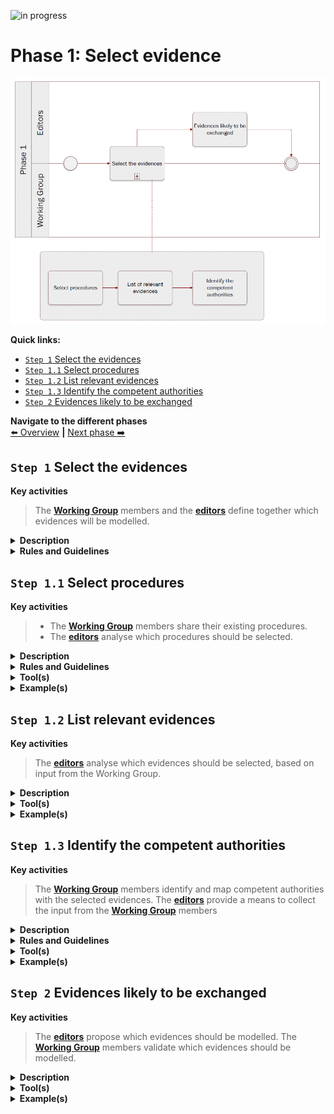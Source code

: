 ![in progress](https://img.shields.io/badge/status-in%20progress-yellow)

# Phase 1: Select evidence
![Process_Phase 1](img/methodology_phase1.PNG)

**Quick links:**
- [`Step 1` Select the evidences](../phase1.md#step-1-select-the-evidences)
- [`Step 1.1` Select procedures](../phase1.md#step-12-list-of-relevant-evidences)
- [`Step 1.2` List relevant evidences](../phase1.md#step-12-list-relevant-evidences)
- [`Step 1.3` Identify the competent authorities](../phase1.md#step-13-identify-the-competent-authorities)
- [`Step 2` Evidences likely to be exchanged](../phase1.md#step-2-evidences-likely-to-be-exchanged)

**Navigate to the different phases**\
[:arrow_left: Overview](https://github.com/cbahim/SDG-sandbox/tree/master/process_and_method/methodology) **|**
[Next phase :arrow_right:](phase2.md)

## `Step 1` Select the evidences  

**Key activities**
> The [<b>Working Group</b>](../stakeholders#working-group) members and the [<b>editors</b>](../stakeholders#editors) define together which evidences will be modelled. 

<details>
  <summary><b>Description</b></summary>
  
  The process consist of three sub-steps: 
  
* `Step 1.1` select procedures
* `Step 1.2` list of relevant evidences
* `Step 1.3` identify the comptetent authorities
  
</details>

<details>
  <summary><b>Rules and Guidelines</b></summary>
  
  According to Article 3 of the Regulation, evidence means _“any document or data, including text or sound, visual or audio-visual recording, irrespective of the medium used, required by a competent authority to  prove facts or compliance with procedural requirements referred to in point (b) of Article 2(2) of the regulation”._
  
* In a world of paper-based documents, evidence takes the form of a written document issued by a competent authority including some key information in a more or less structured way
* In a digital world made of databases and structured data exchange, the notion of evidence as a document is becoming obsolete. Digitally advanced Member States are exchanging and consuming pure data instead of documents to justify claims.

The notion of evidence as a document becomes obsolete. This approach is fundamentally changing the way these Member States store information and how they exchange information between public administrations.

Currently, both approaches coexist across Member States and are taken into account when developing data models. 

In the evidence-based approach, it is not always clear for civil servants in a public administration front office why a type of evidence is requested to perform a given procedure – i.e. which criteria the evidence proves that the user fulfils. In this sense, users are required to provide a set of evidences and the procedure is centred on provision of those evidences. In a criteria-based approach, the procedure moves away from evidence as such, and focuses on specific data about the user that proves the user fulfils a set of criteria to be met. In essence, the two approaches seek to answer the same question, but the question is framed differently. 

</details>

## `Step 1.1` Select procedures 

**Key activities**
>* The [<b>Working Group</b>](../stakeholders#working-group) members share their existing procedures. 
>* The [<b>editors</b>](../stakeholders#editors) analyse which procedures should be selected. 

<details>
  <summary><b>Description</b></summary>

The listing of available procedures will help to determine the scope of future exchange flows between competent authorities requesting and issuing evidences within the SDG OOP technical system. The Editors have to define whether a procedure exists in all countries for the latter to be considered in the next step.This should be done via a collaborative approach, via which the Member States are asked whether they perform the respective procedure. 

The non-availability of a procedure in a country may be due to various reasons and automatically disqualifies the procedures for the next step. 

Additionaly, the complexity of procedure can be assessed. Three categories are identified; 

* A low level of complexity is assigned to procedures, which corresponds to one specific procedure conducted in a relatively similar way across Member States;
* A medium level of complexity is assigned to procedures, which corresponds to two separate procedures, or to one procedure which may involve separate options;
* A high level of complexity is assigned to procedures, which corresponds to more than two procedures, and which typically involves different competent authorities.

</details>

<details>
  <summary><b>Rules and Guidelines</b></summary>
  
  * The procedure is available in all Member States; 
  * The management of the procedure is regulated by a competent authority; 
  * The procedure involve the use of at least one evidence. 
  
</details>

<details>
  <summary><b>Tool(s)</b></summary>
  <i>A collaborative tool, e.g. Confluence, Github.</i>
</details>

<details>
  <summary><b>Example(s)</b></summary>
  
  The procedures in scope of the SDG OOP technical system are those listed under Annex II of the SDGR and Directives 2005/36/EC, 2006/123/EC, 2014/24/EU and 2014/25/EU. 
  
  In the Study on Data Mapping for the cross border application of the Once-Only technical system SDG, the procedure _requesting proof of registration of birth_ was identified as being available in all the member states surveyed. Additionaly, it was associated with a low level of complexity.

</details>

## `Step 1.2` List relevant evidences 

**Key activities**
> The [<b>editors</b>](../stakeholders#editors) analyse which evidences should be selected, based on input from the Working Group.

<details>
  <summary><b>Description</b></summary>

In order to understand what would be the actual types of evidence exchanged as part of the SDG OOP technical system. For each procedure, the list of evidences likley to be exchanged should be identified, via input from the Member States. The relevance of cross-border evidence should be assessed as follow, i.e. whether the evidence required to complete the procedure is likely to be fetched from abroad. 

* **Low**: there is no or little cross-border exchange of evidence (incl. case where no evidence is requested);
* **Medium**: there is a limited case for the exchange of evidence across-borders (only a few Member States request evidence that could be fetched across borders);
* **High**: there is a clear case for the exchange of evidence across-borders.
 
</details>

<details>
  <summary><b>Tool(s)</b></summary>
  <i>A collaborative tool, e.g. Confluence, Github.</i>
</details>

<details>
  <summary><b>Example(s)</b></summary>
  
For instance, in the Study on Data Mapping for the cross border application of the Once-Only technical system SDG, the procedure _Applying for a tertiary education study financing, such as study grants and loans from a public body or institution_ was identified as having a high level of cross-border evidence exchange. 
</details>

## `Step 1.3` Identify the competent authorities 

**Key activities**
> The [<b>Working Group</b>](../stakeholders#working-group) members identify and map competent authorities with the selected evidences.
> The [<b>editors</b>](../stakeholders#editors) provide a means to collect the input from the [<b>Working Group</b>](../stakeholders#working-group) members

<details>
  <summary><b>Description</b></summary>

In order to further refine the scope of evidence that will be exchanged under the SDG OOP technical system, and by extension will be modelled, it remains to be seen which types of evidence are lawfully issued by a competent authority.

The competent authorities are most often public bodies at the national, regional and local levels – such as Ministries, National Social Security and Pensions systems, Regulatory Authorities, Local authorities and others. In some rare cases, the competent authority may be a private body or institution acting with a mandate from public authorities. For the latter, it is important to assess whether certain identified bodies can indeed be considered a competent authority (e.g. private universities, private health insurance companies).

An evidence that is not lawfully issued by a competent authority (e.g. evidence produced by the private sector/individuals such as invoice, leasing contract, sworn declaration) will be automatically considered out of scope. 
</details>


<details>
  <summary><b>Rules and Guidelines</b></summary>
  
  * Note that the issuing authority is not necessarily also the data provider. For a birth certificate, e.g., the issuing authority might be the local municipality, while the data provider might be a state registry.
  
</details>

<details>
  <summary><b>Tool(s)</b></summary>
  <i>A collaborative tool, e.g. Confluence, Github.</i>
</details>

<details>
  <summary><b>Example(s)</b></summary>

In the Study on Data Mapping for the cross border application of the Once-Only technical system SDG, it was identified that, for the procedure _requesting proof of registration of birth_, Member States either manage this procedure at the local or national level, most likely depending on the level of prior interconnection between the civil registries.
</details>

## `Step 2` Evidences likely to be exchanged

**Key activities**
> The [<b>editors</b>](../stakeholders#editors) propose which evidences should be modelled. 
> The [<b>Working Group</b>](../stakeholders#working-group) members validate which evidences should be modelled. 

<details>
  <summary><b>Description</b></summary>
  
In line with Article 14 of the SDG regulation, only the types of evidence that meet the following conditions will be exchanged under the SDG OOP technical system:

1. The procedure requires evidence beyond identification;
2. There are cases in which the evidence can be located abroad;
3. The evidence is lawfully issued by a competent authority (under SDGR); and 
4. The evidence is available in an electronic format that allows for automated exchange.

First, when a procedure does not request any type of evidence other than identification, the procedure is not in scope of the technical system. Second, some types of evidence requested – other than identification – cannot originate from abroad due to their nature (e.g.  proof of compliance of facilities with local sanitary or security legislation). Third, the evidence needs to be lawfully issued by a competent authority. Finally, following Article 14(2) of the Regulation, only evidence lawfully issued “in an electronic format that allows automated exchange” needs to be made available by Member States. Therefore, a type of evidence not issued in such a format by a given Member State will not be in scope of the technical system. 
</details>

<details>
  <summary><b>Tool(s)</b></summary>
  <i>A collaborative tool, e.g. Confluence, Github.</i>
</details>

<details>
  <summary><b>Example(s)</b></summary>
For instance, taking into account all the factors mentioned in the preceeding steps, the study on data mapping for the cross border application of the Once-Only technical system SDG has identified the following categories of evidence as relevant for the modelling exercise.
  


| Category of evidence                        | Evidence                                                    | Relevant procedure(s)                                                                          |
|---------------------------------------------|-------------------------------------------------------------|------------------------------------------------------------------------------------------------|
| Vital records and personal public documents | Birth certificate                                           | Requesting academic recognition of diplomas, certificates or other proof of studies or course |
| Vital records and personal public documents | Certificate of change of name, such as marriage certificate | 1. Requesting academic recognition of diplomas, certificates or other proof of studies or courses 2. Recognition of professional qualifications of doctors (doctor of medicine) 3. Recognition of professional qualifications of nurses|

</details>
